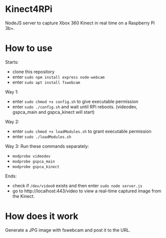 # Kinect4RPi

NodeJS server to capture Xbox 360 Kinect in real time on a Raspberry Pi 3b+.
# How to use
Starts:
- clone this repository
- enter `sudo npm install express node-webcam`
- enter `sudo apt install fswebcam`
 
Way 1:
- enter `sudo chmod +x config.sh` to give executable permission
- enter `sudo ./config.sh` and wait until RPi reboots. (videodev, gspca_main and gspca_kinect will start)


Way 2:
- enter `sudo chmod +x loadModules.sh` to grant executable permission
- enter `sudo ./loadModules.sh` 

Way 3:
Run these commands separately:
- `modprobe videodev`
- `modprobe gspca_main`
- `modprobe gspca_kinect`

Ends:
- check if `/dev/video0` exists and then enter `sudo node server.js`
- go to http://localhost:443/video to view a real-time captured image from the Kinect.
  
# How does it work

Generate a JPG image with fswebcam and post it to the URL.
